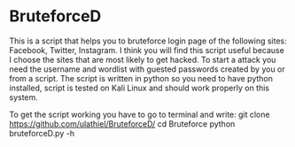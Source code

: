 # BruteforceD
This is a script that helps you to bruteforce login page of the following sites: Facebook, Twitter, Instagram.
I think you will find this script useful because I choose the sites that are most likely to get hacked. 
To start a attack you need the username and wordlist with guested passwords created by you or from a script. 
The script is written in python so you need to have python installed, script is tested on Kali Linux and should work properly on this system.


To get the script working you have to go to terminal and write:
git clone https://github.com/ulathiel/BruteforceD/
cd Bruteforce
python bruteforceD.py -h
